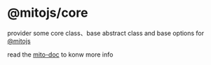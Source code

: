 # @mitojs/core
provider some core class、base abstract class and base options for [@mitojs](https://github.com/mitojs/mitojs)

read the [mito-doc](https://mitojs.github.io/mito-doc/#/sdk/guide/introduction) to konw more info



